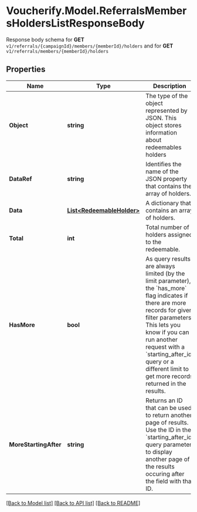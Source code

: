 # Voucherify.Model.ReferralsMembersHoldersListResponseBody
Response body schema for **GET** `v1/referrals/{campaignId}/members/{memberId}/holders` and for **GET** `v1/referrals/members/{memberId}/holders`

## Properties

Name | Type | Description | Notes
------------ | ------------- | ------------- | -------------
**Object** | **string** | The type of the object represented by JSON. This object stores information about redeemables holders | [optional] [default to "list"]
**DataRef** | **string** | Identifies the name of the JSON property that contains the array of holders. | [optional] [default to "data"]
**Data** | [**List&lt;RedeemableHolder&gt;**](RedeemableHolder.md) | A dictionary that contains an array of holders. | [optional] 
**Total** | **int** | Total number of holders assigned to the redeemable. | [optional] 
**HasMore** | **bool** | As query results are always limited (by the limit parameter), the &#x60;has_more&#x60; flag indicates if there are more records for given filter parameters. This lets you know if you can run another request with a &#x60;starting_after_id&#x60; query or a different limit to get more records returned in the results. | [optional] 
**MoreStartingAfter** | **string** | Returns an ID that can be used to return another page of results. Use the ID in the &#x60;starting_after_id&#x60; query parameter to display another page of the results occuring after the field with that ID. | [optional] 

[[Back to Model list]](../../README.md#documentation-for-models) [[Back to API list]](../../README.md#documentation-for-api-endpoints) [[Back to README]](../../README.md)

